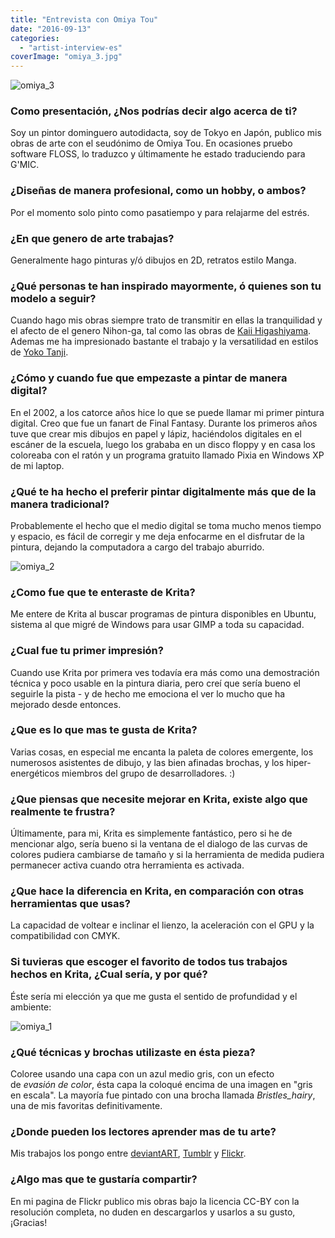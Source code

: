 ```yaml
---
title: "Entrevista con Omiya Tou"
date: "2016-09-13"
categories: 
  - "artist-interview-es"
coverImage: "omiya_3.jpg"
---
```


![omiya_3](/images/posts/2016/omiya_3.jpg)

### Como presentación, ¿Nos podrías decir algo acerca de ti?

Soy un pintor dominguero autodidacta, soy de Tokyo en Japón, publico mis obras de arte con el seudónimo de Omiya Tou. En ocasiones pruebo software FLOSS, lo traduzco y últimamente he estado traduciendo para G'MIC.

### ¿Diseñas de manera profesional, como un hobby, o ambos?

Por el momento solo pinto como pasatiempo y para relajarme del estrés.

### ¿En que genero de arte trabajas?

Generalmente hago pinturas y/ó dibujos en 2D, retratos estilo Manga.

### ¿Qué personas te han inspirado mayormente, ó quienes son tu modelo a seguir?

Cuando hago mis obras siempre trato de transmitir en ellas la tranquilidad y el afecto de el genero Nihon-ga, tal como las obras de [Kaii Higashiyama](https://www.google.co.jp/search?q=kaii+higashiyama&tbm=isch). Ademas me ha impresionado bastante el trabajo y la versatilidad en estilos de [Yoko Tanji](http://tumblr.tanji.jp/).

### ¿Cómo y cuando fue que empezaste a pintar de manera digital?

En el 2002, a los catorce años hice lo que se puede llamar mi primer pintura digital. Creo que fue un fanart de Final Fantasy. Durante los primeros años tuve que crear mis dibujos en papel y lápiz, haciéndolos digitales en el escáner de la escuela, luego los grababa en un disco floppy y en casa los coloreaba con el ratón y un programa gratuito llamado Pixia en Windows XP de mi laptop.

### ¿Qué te ha hecho el preferir pintar digitalmente más que de la manera tradicional?

Probablemente el hecho que el medio digital se toma mucho menos tiempo y espacio, es fácil de corregir y me deja enfocarme en el disfrutar de la pintura, dejando la computadora a cargo del trabajo aburrido.

![omiya_2](/images/posts/2016/omiya_2.jpg)

### ¿Como fue que te enteraste de Krita?

Me entere de Krita al buscar programas de pintura disponibles en Ubuntu, sistema al que migré de Windows para usar GIMP a toda su capacidad.

### ¿Cual fue tu primer impresión?

Cuando use Krita por primera ves todavía era más como una demostración técnica y poco usable en la pintura diaria, pero creí que sería bueno el seguirle la pista - y de hecho me emociona el ver lo mucho que ha mejorado desde entonces.

### ¿Que es lo que mas te gusta de Krita?

Varias cosas, en especial me encanta la paleta de colores emergente, los numerosos asistentes de dibujo, y las bien afinadas brochas, y los hiper-energéticos miembros del grupo de desarrolladores. :)

### ¿Que piensas que necesite mejorar en Krita, existe algo que realmente te frustra?

Últimamente, para mi, Krita es simplemente fantástico, pero si he de mencionar algo, sería bueno si la ventana de el dialogo de las curvas de colores pudiera cambiarse de tamaño y si la herramienta de medida pudiera permanecer activa cuando otra herramienta es activada.

### ¿Que hace la diferencia en Krita, en comparación con otras herramientas que usas?

La capacidad de voltear e inclinar el lienzo, la aceleración con el GPU y la compatibilidad con CMYK.

### Si tuvieras que escoger el favorito de todos tus trabajos hechos en Krita, ¿Cual sería, y por qué?

Éste sería mi elección ya que me gusta el sentido de profundidad y el ambiente:

![omiya_1](/images/posts/2016/omiya_1.jpg)

### ¿Qué técnicas y brochas utilizaste en ésta pieza?

Coloree usando una capa con un azul medio gris, con un efecto de _evasión de color_, ésta capa la coloqué encima de una imagen en "gris en escala". La mayoría fue pintado con una brocha llamada _Bristles_hairy_, una de mis favoritas definitivamente.

### ¿Donde pueden los lectores aprender mas de tu arte?

Mis trabajos los pongo entre [deviantART](http://namito111.deviantart.com/), [Tumblr](http://yukue.tumblr.com/) y [Flickr](https://www.flickr.com/photos/112127384@N04/albums/72157644998156291).

### ¿Algo mas que te gustaría compartir?

En mi pagina de Flickr publico mis obras bajo la licencia CC-BY con la resolución completa, no duden en descargarlos y usarlos a su gusto, ¡Gracias!
